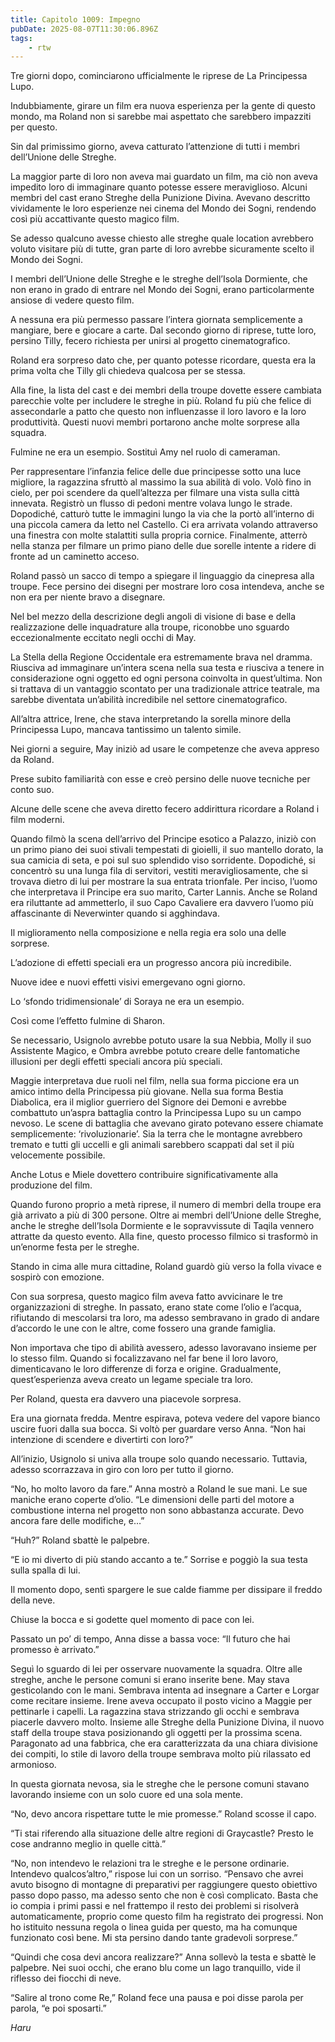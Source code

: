 ```yaml
---
title: Capitolo 1009: Impegno
pubDate: 2025-08-07T11:30:06.896Z
tags:
    - rtw
---
```



Tre giorni dopo, cominciarono ufficialmente le riprese de La Principessa Lupo.


Indubbiamente, girare un film era nuova esperienza per la gente di questo mondo, ma Roland non si sarebbe mai aspettato che sarebbero impazziti per questo.


Sin dal primissimo giorno, aveva catturato l’attenzione di tutti i membri dell’Unione delle Streghe.


La maggior parte di loro non aveva mai guardato un film, ma ciò non aveva impedito loro di immaginare quanto potesse essere meraviglioso. Alcuni membri del cast erano Streghe della Punizione Divina. Avevano descritto vividamente le loro esperienze nei cinema del Mondo dei Sogni, rendendo così più accattivante questo magico film.


Se adesso qualcuno avesse chiesto alle streghe quale location avrebbero voluto visitare più di tutte, gran parte di loro avrebbe sicuramente scelto il Mondo dei Sogni.


I membri dell’Unione delle Streghe e le streghe dell’Isola Dormiente, che non erano in grado di entrare nel Mondo dei Sogni, erano particolarmente ansiose di vedere questo film.


A nessuna era più permesso passare l’intera giornata semplicemente a mangiare, bere e giocare a carte. Dal secondo giorno di riprese, tutte loro, persino Tilly, fecero richiesta per unirsi al progetto cinematografico.


Roland era sorpreso dato che, per quanto potesse ricordare, questa era la prima volta che Tilly gli chiedeva qualcosa per se stessa.


Alla fine, la lista del cast e dei membri della troupe dovette essere cambiata parecchie volte per includere le streghe in più. Roland fu più che felice di assecondarle a patto che questo non influenzasse il loro lavoro e la loro produttività. Questi nuovi membri portarono anche molte sorprese alla squadra.


Fulmine ne era un esempio. Sostituì Amy nel ruolo di cameraman.


Per rappresentare l’infanzia felice delle due principesse sotto una luce migliore, la ragazzina sfruttò al massimo la sua abilità di volo. Volò fino in cielo, per poi scendere da quell’altezza per filmare una vista sulla città innevata. Registrò un flusso di pedoni mentre volava lungo le strade. Dopodiché, catturò tutte le immagini lungo la via che la portò all’interno di una piccola camera da letto nel Castello. Ci era arrivata volando attraverso una finestra con molte stalattiti sulla propria cornice. Finalmente, atterrò nella stanza per filmare un primo piano delle due sorelle intente a ridere di fronte ad un caminetto acceso.


Roland passò un sacco di tempo a spiegare il linguaggio da cinepresa alla troupe. Fece persino dei disegni per mostrare loro cosa intendeva, anche se non era per niente bravo a disegnare.


Nel bel mezzo della descrizione degli angoli di visione di base e della realizzazione delle inquadrature alla troupe, riconobbe uno sguardo eccezionalmente eccitato negli occhi di May.


La Stella della Regione Occidentale era estremamente brava nel dramma. Riusciva ad immaginare un’intera scena nella sua testa e riusciva a tenere in considerazione ogni oggetto ed ogni persona coinvolta in quest’ultima. Non si trattava di un vantaggio scontato per una tradizionale attrice teatrale, ma sarebbe diventata un’abilità incredibile nel settore cinematografico.


All’altra attrice, Irene, che stava interpretando la sorella minore della Principessa Lupo, mancava tantissimo un talento simile.


Nei giorni a seguire, May iniziò ad usare le competenze che aveva appreso da Roland.


Prese subito familiarità con esse e creò persino delle nuove tecniche per conto suo.


Alcune delle scene che aveva diretto fecero addirittura ricordare a Roland i film moderni.


Quando filmò la scena dell’arrivo del Principe esotico a Palazzo, iniziò con un primo piano dei suoi stivali tempestati di gioielli, il suo mantello dorato, la sua camicia di seta, e poi sul suo splendido viso sorridente. Dopodiché, si concentrò su una lunga fila di servitori, vestiti meravigliosamente, che si trovava dietro di lui per mostrare la sua entrata trionfale. Per inciso, l’uomo che interpretava il Principe era suo marito, Carter Lannis. Anche se Roland era riluttante ad ammetterlo, il suo Capo Cavaliere era davvero l’uomo più affascinante di Neverwinter quando si agghindava.


Il miglioramento nella composizione e nella regia era solo una delle sorprese.


L’adozione di effetti speciali era un progresso ancora più incredibile.


Nuove idee e nuovi effetti visivi emergevano ogni giorno.


Lo ‘sfondo tridimensionale’ di Soraya ne era un esempio.


Così come l’effetto fulmine di Sharon.


Se necessario, Usignolo avrebbe potuto usare la sua Nebbia, Molly il suo Assistente Magico, e Ombra avrebbe potuto creare delle fantomatiche illusioni per degli effetti speciali ancora più speciali.


Maggie interpretava due ruoli nel film, nella sua forma piccione era un amico intimo della Principessa più giovane. Nella sua forma Bestia Diabolica, era il miglior guerriero del Signore dei Demoni e avrebbe combattuto un’aspra battaglia contro la Principessa Lupo su un campo nevoso. Le scene di battaglia che avevano girato potevano essere chiamate semplicemente: ‘rivoluzionarie’. Sia la terra che le montagne avrebbero tremato e tutti gli uccelli e gli animali sarebbero scappati dal set il più velocemente possibile.


Anche Lotus e Miele dovettero contribuire significativamente alla produzione del film.


Quando furono proprio a metà riprese, il numero di membri della troupe era già arrivato a più di 300 persone. Oltre ai membri dell’Unione delle Streghe, anche le streghe dell’Isola Dormiente e le sopravvissute di Taqila vennero attratte da questo evento. Alla fine, questo processo filmico si trasformò in un’enorme festa per le streghe.


Stando in cima alle mura cittadine, Roland guardò giù verso la folla vivace e sospirò con emozione.


Con sua sorpresa, questo magico film aveva fatto avvicinare le tre organizzazioni di streghe. In passato, erano state come l’olio e l’acqua, rifiutando di mescolarsi tra loro, ma adesso sembravano in grado di andare d’accordo le une con le altre, come fossero una grande famiglia.


Non importava che tipo di abilità avessero, adesso lavoravano insieme per lo stesso film. Quando si focalizzavano nel far bene il loro lavoro, dimenticavano le loro differenze di forza e origine. Gradualmente, quest’esperienza aveva creato un legame speciale tra loro.


Per Roland, questa era davvero una piacevole sorpresa.


Era una giornata fredda. Mentre espirava, poteva vedere del vapore bianco uscire fuori dalla sua bocca. Si voltò per guardare verso Anna. “Non hai intenzione di scendere e divertirti con loro?”


All’inizio, Usignolo si univa alla troupe solo quando necessario. Tuttavia, adesso scorrazzava in giro con loro per tutto il giorno.


“No, ho molto lavoro da fare.” Anna mostrò a Roland le sue mani. Le sue maniche erano coperte d’olio. “Le dimensioni delle parti del motore a combustione interna nel progetto non sono abbastanza accurate. Devo ancora fare delle modifiche, e…”


“Huh?” Roland sbattè le palpebre.


“E io mi diverto di più stando accanto a te.” Sorrise e poggiò la sua testa sulla spalla di lui.


Il momento dopo, sentì spargere le sue calde fiamme per dissipare il freddo della neve.


Chiuse la bocca e si godette quel momento di pace con lei.


Passato un po’ di tempo, Anna disse a bassa voce: “Il futuro che hai promesso è arrivato.”


Seguì lo sguardo di lei per osservare nuovamente la squadra. Oltre alle streghe, anche le persone comuni si erano inserite bene. May stava gesticolando con le mani. Sembrava intenta ad insegnare a Carter e Lorgar come recitare insieme. Irene aveva occupato il posto vicino a Maggie per pettinarle i capelli. La ragazzina stava strizzando gli occhi e sembrava piacerle davvero molto. Insieme alle Streghe della Punizione Divina, il nuovo staff della troupe stava posizionando gli oggetti per la prossima scena. Paragonato ad una fabbrica, che era caratterizzata da una chiara divisione dei compiti, lo stile di lavoro della troupe sembrava molto più rilassato ed armonioso.


In questa giornata nevosa, sia le streghe che le persone comuni stavano lavorando insieme con un solo cuore ed una sola mente.


“No, devo ancora rispettare tutte le mie promesse.” Roland scosse il capo.


“Ti stai riferendo alla situazione delle altre regioni di Graycastle? Presto le cose andranno meglio in quelle città.”


“No, non intendevo le relazioni tra le streghe e le persone ordinarie. Intendevo qualcos’altro,” rispose lui con un sorriso. “Pensavo che avrei avuto bisogno di montagne di preparativi per raggiungere questo obiettivo passo dopo passo, ma adesso sento che non è così complicato. Basta che io compia i primi passi e nel frattempo il resto dei problemi si risolverà automaticamente, proprio come questo film ha registrato dei progressi. Non ho istituito nessuna regola o linea guida per questo, ma ha comunque funzionato così bene. Mi sta persino dando tante gradevoli sorprese.”


“Quindi che cosa devi ancora realizzare?” Anna sollevò la testa e sbattè le palpebre. Nei suoi occhi, che erano blu come un lago tranquillo, vide il riflesso dei fiocchi di neve.


“Salire al trono come Re,” Roland fece una pausa e poi disse parola per parola, “e poi sposarti.”


<em>Haru</em>
                                


                                



